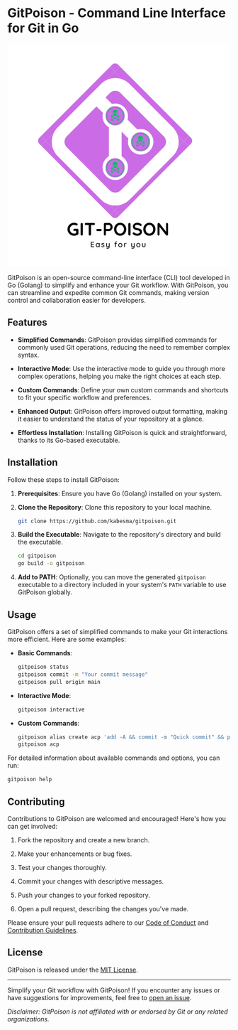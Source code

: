 # GitPoison - Command Line Interface for Git in Go

![GitPoison Logo](assets/GitPoison.png)

GitPoison is an open-source command-line interface (CLI) tool developed in Go (Golang) to simplify and enhance your Git workflow. With GitPoison, you can streamline and expedite common Git commands, making version control and collaboration easier for developers.

## Features

- **Simplified Commands**: GitPoison provides simplified commands for commonly used Git operations, reducing the need to remember complex syntax.

- **Interactive Mode**: Use the interactive mode to guide you through more complex operations, helping you make the right choices at each step.

- **Custom Commands**: Define your own custom commands and shortcuts to fit your specific workflow and preferences.

- **Enhanced Output**: GitPoison offers improved output formatting, making it easier to understand the status of your repository at a glance.

- **Effortless Installation**: Installing GitPoison is quick and straightforward, thanks to its Go-based executable.

## Installation

Follow these steps to install GitPoison:

1. **Prerequisites**: Ensure you have Go (Golang) installed on your system.

2. **Clone the Repository**: Clone this repository to your local machine.

   ```sh
   git clone https://github.com/kabesma/gitpoison.git
   ```

3. **Build the Executable**: Navigate to the repository's directory and build the executable.

   ```sh
   cd gitpoison
   go build -o gitpoison
   ```

4. **Add to PATH**: Optionally, you can move the generated `gitpoison` executable to a directory included in your system's `PATH` variable to use GitPoison globally.

## Usage

GitPoison offers a set of simplified commands to make your Git interactions more efficient. Here are some examples:

- **Basic Commands**:
  ```sh
  gitpoison status
  gitpoison commit -m "Your commit message"
  gitpoison pull origin main
  ```

- **Interactive Mode**:
  ```sh
  gitpoison interactive
  ```

- **Custom Commands**:
  ```sh
  gitpoison alias create acp 'add -A && commit -m "Quick commit" && push origin main'
  gitpoison acp
  ```

For detailed information about available commands and options, you can run:

```sh
gitpoison help
```

## Contributing

Contributions to GitPoison are welcomed and encouraged! Here's how you can get involved:

1. Fork the repository and create a new branch.

2. Make your enhancements or bug fixes.

3. Test your changes thoroughly.

4. Commit your changes with descriptive messages.

5. Push your changes to your forked repository.

6. Open a pull request, describing the changes you've made.

Please ensure your pull requests adhere to our [Code of Conduct](CODE_OF_CONDUCT.md) and [Contribution Guidelines](CONTRIBUTING.md).

## License

GitPoison is released under the [MIT License](LICENSE).

---

Simplify your Git workflow with GitPoison! If you encounter any issues or have suggestions for improvements, feel free to [open an issue](https://github.com/yourusername/gitpoison/issues).

*Disclaimer: GitPoison is not affiliated with or endorsed by Git or any related organizations.*

